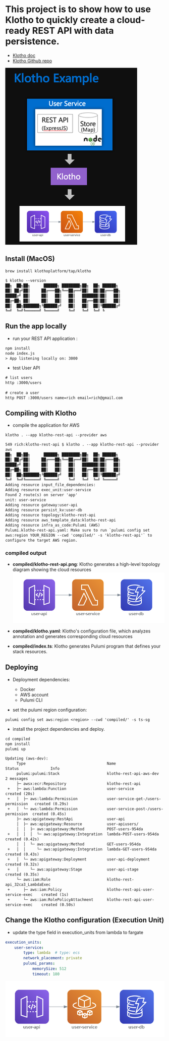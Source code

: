 # This project is to show how to use Klotho to quickly create a cloud-ready REST API with data persistence.
- [Klotho doc](https://klo.dev/docs/)
- [Klotho Github repo](https://github.com/klothoplatform/klotho)

![](../images/klotho-rest-api.png)

## Install (MacOS)
```
brew install klothoplatform/tap/klotho
```

```
$ klotho --version
██╗  ██╗██╗      ██████╗ ████████╗██╗  ██╗ ██████╗
██║ ██╔╝██║     ██╔═══██╗╚══██╔══╝██║  ██║██╔═══██╗
█████╔╝ ██║     ██║   ██║   ██║   ███████║██║   ██║
██╔═██╗ ██║     ██║   ██║   ██║   ██╔══██║██║   ██║
██║  ██╗███████╗╚██████╔╝   ██║   ██║  ██║╚██████╔╝
╚═╝  ╚═╝╚══════╝ ╚═════╝    ╚═╝   ╚═╝  ╚═╝ ╚
```

## Run the app locally

- run your REST API application :
```shell
npm install
node index.js
> App listening locally on: 3000
```

- test User API
```shell
# list users
http :3000/users

# create a user
http POST :3000/users name=rich email=rich@gmail.com
```

## Compiling with Klotho
- compile the application for AWS
```
klotho . --app klotho-rest-api --provider aws
```

```
549 rich:klotho-rest-api $ klotho . --app klotho-rest-api --provider aws
██╗  ██╗██╗      ██████╗ ████████╗██╗  ██╗ ██████╗
██║ ██╔╝██║     ██╔═══██╗╚══██╔══╝██║  ██║██╔═══██╗
█████╔╝ ██║     ██║   ██║   ██║   ███████║██║   ██║
██╔═██╗ ██║     ██║   ██║   ██║   ██╔══██║██║   ██║
██║  ██╗███████╗╚██████╔╝   ██║   ██║  ██║╚██████╔╝
╚═╝  ╚═╝╚══════╝ ╚═════╝    ╚═╝   ╚═╝  ╚═╝ ╚═════╝
Adding resource input_file_dependencies:
Adding resource exec_unit:user-service
Found 2 route(s) on server 'app'                                                                                                      unit: user-service
Adding resource gateway:user-api
Adding resource persist_kv:user-db
Adding resource topology:klotho-rest-api
Adding resource aws_template_data:klotho-rest-api
Adding resource infra_as_code:Pulumi (AWS)
Pulumi.klotho-rest-api.yaml: Make sure to run `pulumi config set aws:region YOUR_REGION --cwd 'compiled/' -s 'klotho-rest-api'` to configure the target AWS region.
```

### compiled output
- **compiled/klotho-rest-api.png**: Klotho generates a high-level topology diagram showing the cloud resources
![](../images/klotho.png)
- **compiled/klotho.yaml**: Klotho's configuration file, which analyzes annotation and generates corresponding cloud resources

- **compiled/index.ts**: Klotho generates Pulumi program that defines your stack resources.

## Deploying 

- Deployment dependencies:
  - Docker 
  - AWS account
  - Pulumi CLI

- set the pulumi region configuration:
```
pulumi config set aws:region <region> --cwd 'compiled/' -s ts-sg
```

- install the project dependencies and deploy.
```
cd compiled
npm install
pulumi up
```

```
Updating (aws-dev):
     Type                                    Name                                 Status              Info
     pulumi:pulumi:Stack                     klotho-rest-api-aws-dev                                  2 messages
     ├─ awsx:ecr:Repository                  klotho-rest-api
 +   ├─ aws:lambda:Function                  user-service                         created (20s)
 +   │  ├─ aws:lambda:Permission             user-service-get-/users-permission   created (0.29s)
 +   │  └─ aws:lambda:Permission             user-service-post-/users-permission  created (0.45s)
     ├─ aws:apigateway:RestApi               user-api
     │  ├─ aws:apigateway:Resource           user-apiusers/
     │  │  ├─ aws:apigateway:Method          POST-users-954da
 +   │  │  │  └─ aws:apigateway:Integration  lambda-POST-users-954da              created (0.42s)
     │  │  └─ aws:apigateway:Method          GET-users-954da
 +   │  │     └─ aws:apigateway:Integration  lambda-GET-users-954da               created (0.43s)
 +   │  └─ aws:apigateway:Deployment         user-api-deployment                  created (0.32s)
 +   │     └─ aws:apigateway:Stage           user-api-stage                       created (0.35s)
     └─ aws:iam:Role                         klotho-rest-api_32ca3_LambdaExec
 +      ├─ aws:iam:Policy                    klotho-rest-api-user-service-exec    created (1s)
 +      └─ aws:iam:RolePolicyAttachment      klotho-rest-api-user-service-exec    created (0.50s)
```

## Change the Klotho configuration (Execution Unit)

- update the type field in execution_units from lambda to fargate
```yaml
execution_units:
    user-service:
        type: lambda  # type: ecs
        network_placement: private
        pulumi_params:
            memorySize: 512
            timeout: 180
```

![](../images/klotho-rest-api-ecs.png)



